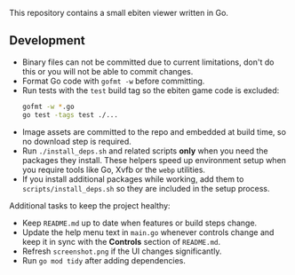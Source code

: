 This repository contains a small ebiten viewer written in Go.

## Development
- Binary files can not be committed due to current limitations, don't do this or you will not be able to commit changes.
- Format Go code with `gofmt -w` before committing.
- Run tests with the `test` build tag so the ebiten game code is excluded:
  ```bash
  gofmt -w *.go
  go test -tags test ./...
  ```
- Image assets are committed to the repo and embedded at build time, so no
  download step is required.
- Run `./install_deps.sh` and related scripts **only** when you need the packages they install. These helpers speed up environment setup when you require tools like Go, Xvfb or the `webp` utilities.
- If you install additional packages while working, add them to
  `scripts/install_deps.sh` so they are included in the setup process.

Additional tasks to keep the project healthy:
 - Keep `README.md` up to date when features or build steps change.
 - Update the help menu text in `main.go` whenever controls change and keep it
   in sync with the **Controls** section of `README.md`.
 - Refresh `screenshot.png` if the UI changes significantly.
 - Run `go mod tidy` after adding dependencies.
